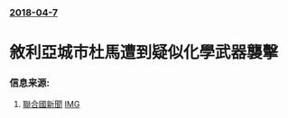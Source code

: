 ### [2018-04-7](/news/2018/04/7/index.md)

##### 
# 敘利亞城市杜馬遭到疑似化學武器襲擊 




### 信息来源:

1. [聯合國新聞](https://news.un.org/zh/story/2018/04/1006121) [IMG](https://global.unitednations.entermediadb.net/assets/mediadb/services/module/asset/downloads/preset/assets/2016/03/23932/image770x420cropped.jpg)
